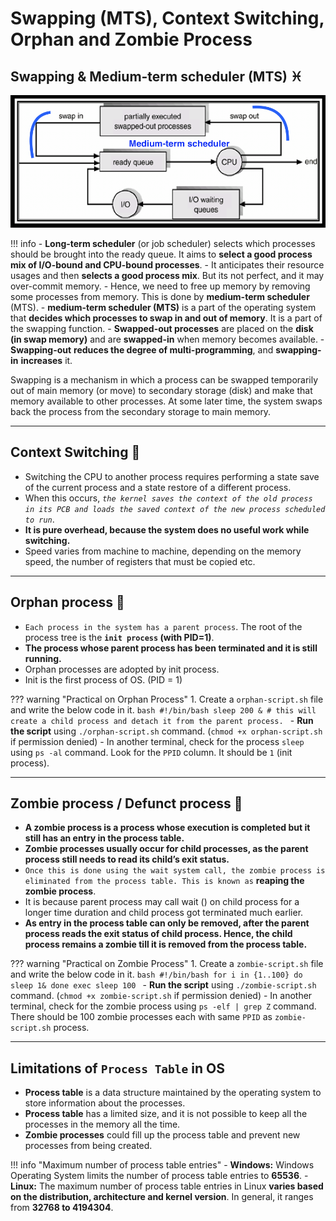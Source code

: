 # Swapping (MTS), Context Switching, Orphan and Zombie Process

## Swapping & Medium-term scheduler (MTS) ♓️

![medium term scheduler](../../images/os/medium-term-scheduler.png)

!!! info
    - **Long-term scheduler** (or job scheduler) selects which processes should be brought into the ready queue. It aims to **select a good process mix of I/O-bound and CPU-bound processes**.
    - It anticipates their resource usages and then **selects a good process mix**. But its not perfect, and it may over-commit memory. 
    - Hence, we need to free up memory by removing some processes from memory. This is done by **medium-term scheduler** (MTS).
    - **medium-term scheduler (MTS)** is a part of the operating system that **decides which processes to swap in and out of memory**. It is a part of the swapping function.
    - **Swapped-out processes** are placed on the **disk (in swap memory)** and are **swapped-in** when memory becomes available.
    - **Swapping-out** **reduces the degree of multi-programming**, and **swapping-in** **increases** it.

Swapping is a mechanism in which a process can be swapped temporarily out of main memory (or move) to secondary storage (disk) and make that memory available to other processes. At some later time, the system swaps back the process from the secondary storage to main memory.

---

## Context Switching 🔄

- Switching the CPU to another process requires performing a state save of the current process and a state restore of a different process.
- When this occurs, *`the kernel saves the context of the old process in its PCB and loads the saved context of the new process scheduled to run`*.
- **It is pure overhead, because the system does no useful work while switching.**
- Speed varies from machine to machine, depending on the memory speed, the number of registers that must be copied etc.

---

## Orphan process 🧒

- `Each process in the system has a parent process`. The root of the process tree is the **`init process` (with PID=1)**.
- **The process whose parent process has been terminated and it is still running.**
- Orphan processes are adopted by init process.
- Init is the first process of OS. (PID = 1)

??? warning "Practical on Orphan Process"
    1. Create a `orphan-script.sh` file and write the below code in it.
    ```bash
    #!/bin/bash
    sleep 200 & # this will create a child process and detach it from the parent process.
    ```
    - **Run the script** using `./orphan-script.sh` command. (`chmod +x orphan-script.sh` if permission denied)
    - In another terminal, check for the process `sleep` using `ps -al` command. Look for the `PPID` column. It should be `1` (init process).

---

## Zombie process / Defunct process 🧟

- **A zombie process is a process whose execution is completed but it still has an entry in the process table.**
- **Zombie processes usually occur for child processes, as the parent process still needs to read its child’s exit status.**
- `Once this is done using the wait system call, the zombie process is eliminated from the process table. This is known as` **reaping the zombie process**.
- It is because parent process may call wait () on child process for a longer time duration and child process got terminated much earlier.
- **As entry in the process table can only be removed, after the parent process reads the exit status of child process. Hence, the child process remains a zombie till it is removed from the process table.**

??? warning "Practical on Zombie Process"
    1. Create a `zombie-script.sh` file and write the below code in it.
    ```bash
    #!/bin/bash
    for i in {1..100}
    do
        sleep 1&
    done
    exec sleep 100
    ```
    - **Run the script** using `./zombie-script.sh` command. (`chmod +x zombie-script.sh` if permission denied)
    - In another terminal, check for the zombie process using `ps -elf | grep Z` command. There should be 100 zombie processes each with same `PPID` as `zombie-script.sh` process.

---

## Limitations of `Process Table` in OS

- **Process table** is a data structure maintained by the operating system to store information about the processes.
- **Process table** has a limited size, and it is not possible to keep all the processes in the memory all the time.
- **Zombie processes** could fill up the process table and prevent new processes from being created.

!!! info "Maximum number of process table entries"
    - **Windows:** Windows Operating System limits the number of process table entries to **65536**.
    - **Linux:** The maximum number of process table entries in Linux **varies based on the distribution, architecture and kernel version**. In general, it ranges from **32768 to 4194304**.
